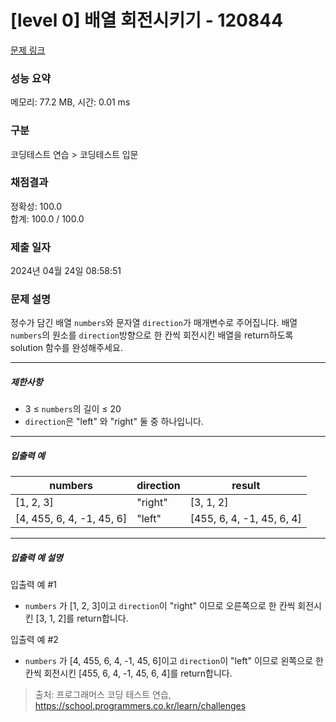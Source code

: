 # [level 0] 배열 회전시키기 - 120844 

[문제 링크](https://school.programmers.co.kr/learn/courses/30/lessons/120844) 

### 성능 요약

메모리: 77.2 MB, 시간: 0.01 ms

### 구분

코딩테스트 연습 > 코딩테스트 입문

### 채점결과

정확성: 100.0<br/>합계: 100.0 / 100.0

### 제출 일자

2024년 04월 24일 08:58:51

### 문제 설명

<p>정수가 담긴 배열 <code>numbers</code>와 문자열&nbsp;<code>direction</code>가 매개변수로 주어집니다. 배열 <code>numbers</code>의 원소를 <code>direction</code>방향으로 한 칸씩 회전시킨 배열을 return하도록 solution 함수를 완성해주세요.</p>

<hr>

<h5>제한사항</h5>

<ul>
<li>3 ≤ <code>numbers</code>의 길이 ≤ 20</li>
<li><code>direction</code>은 "left" 와 "right" 둘 중 하나입니다.</li>
</ul>

<hr>

<h5>입출력 예</h5>
<table class="table">
        <thead><tr>
<th>numbers</th>
<th>direction</th>
<th>result</th>
</tr>
</thead>
        <tbody><tr>
<td>[1, 2, 3]</td>
<td>"right"</td>
<td>[3, 1, 2]</td>
</tr>
<tr>
<td>[4, 455, 6, 4, -1, 45, 6]</td>
<td>"left"</td>
<td>[455, 6, 4, -1, 45, 6, 4]</td>
</tr>
</tbody>
      </table>
<hr>

<h5>입출력 예 설명</h5>

<p>입출력 예 #1</p>

<ul>
<li><code>numbers</code> 가 [1, 2, 3]이고 <code>direction</code>이 "right" 이므로 오른쪽으로 한 칸씩 회전시킨 [3, 1, 2]를 return합니다.</li>
</ul>

<p>입출력 예 #2</p>

<ul>
<li><code>numbers</code> 가 [4, 455, 6, 4, -1, 45, 6]이고 <code>direction</code>이 "left" 이므로 왼쪽으로 한 칸씩 회전시킨 [455, 6, 4, -1, 45, 6, 4]를 return합니다.</li>
</ul>


> 출처: 프로그래머스 코딩 테스트 연습, https://school.programmers.co.kr/learn/challenges